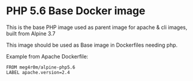 # PHP 5.6 Base Docker image

This is the base PHP image used as parent image for apache & cli images, built from Alpine 3.7

This image should be used as Base image in Dockerfiles needing php.

Example from Apache Dockerfile: 


    FROM meg4r0m/alpine-php5.6
    LABEL apache.version=2.4